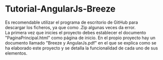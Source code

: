 # Tutorial-AngularJs-Breeze
Es recomendable utilizar el programa de escritorio de GitHub para descargar los ficheros, ya que como .Zip algunas veces da error.</br>
La primera vez que inicies el proyecto debes establecer el documento "PaginaPrincipal.html" como página de inicio.
En el propio proyecto hay un documento llamado "Breeze y AngularJs.pdf" en el que se explica como se ha elaborado este proyecto y se detalla la funcionalidad de cada uno de sus elementos.
